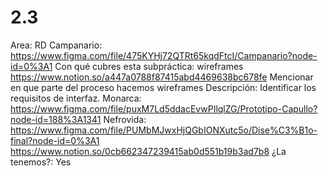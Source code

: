 # 2.3

Area: RD
Campanario: https://www.figma.com/file/475KYHj72QTRt65kqdFtcI/Campanario?node-id=0%3A1
Con qué cubres esta subpráctica: wireframes
https://www.notion.so/a447a0788f87415abd4469638bc678fe 
Mencionar en que parte del proceso hacemos wireframes
Descripción: Identificar los requisitos de interfaz.
Monarca: https://www.figma.com/file/puxM7Ld5ddacEvwPIlqlZG/Prototipo-Capullo?node-id=188%3A1341
Nefrovida: https://www.figma.com/file/PUMbMJwxHjQGbIONXutc5o/Dise%C3%B1o-final?node-id=0%3A1
https://www.notion.so/0cb662347239415ab0d551b19b3ad7b8 
¿La tenemos?: Yes